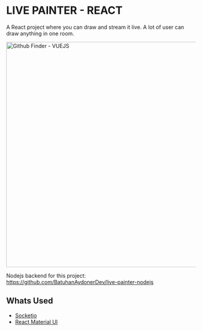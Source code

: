 # LIVE PAINTER - REACT

A React project where you can draw and stream it live. A lot of user can draw anything in one room.

<img src="https://github.com/BatuhanAydonerDev/live-painter-react/blob/master/live-painter.gif?raw=true" alt="Github Finder - VUEJS" width="600" />

Nodejs backend for this project: https://github.com/BatuhanAydonerDev/live-painter-nodejs

## Whats Used
- [Socketio](https://socket.io/)
- [React Material UI](https://mui.com/)
